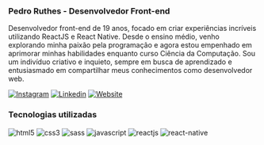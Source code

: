 ### Pedro Ruthes - Desenvolvedor Front-end

Desenvolvedor front-end de 19 anos, focado em criar experiências incríveis utilizando ReactJS e React Native. Desde o ensino médio, venho explorando minha paixão pela programação e agora estou empenhado em aprimorar minhas habilidades enquanto curso Ciência da Computação. Sou um indivíduo criativo e inquieto, sempre em busca de aprendizado e entusiasmado em compartilhar meus conhecimentos como desenvolvedor web.<br/>

[![Instagram](https://img.shields.io/badge/Instagram-E4405F?style=for-the-badge&logo=instagram&logoColor=white)](https://www.instagram.com/pedroo_ruthes)
[![Linkedin](https://img.shields.io/badge/LinkedIn-0077B5?style=for-the-badge&logo=linkedin&logoColor=white)](https://www.linkedin.com/in/pedroruthes/)
[![Website](https://img.shields.io/badge/website-000000?style=for-the-badge&logo=About.me&logoColor=white)](https://www.pedroruthes.com)

### Tecnologias utilizadas

<div style="display: inline_block">
  <img align="center" alt="html5" src="https://img.shields.io/badge/HTML5-E34F26?style=for-the-badge&logo=html5&logoColor=white" />
  <img align="center" alt="css3" src="https://img.shields.io/badge/CSS3-1572B6?style=for-the-badge&logo=css3&logoColor=white" />
  <img align="center" alt="sass" src="https://img.shields.io/badge/Sass-CC6699?style=for-the-badge&logo=sass&logoColor=white" />
  <img align="center" alt="javascript" src="https://img.shields.io/badge/JavaScript-323330?style=for-the-badge&logo=javascript&logoColor=F7DF1E" />
  <img align="center" alt="reactjs" src="https://img.shields.io/badge/React-20232A?style=for-the-badge&logo=react&logoColor=61DAFB" />
  <img align="center" alt="react-native" src="https://img.shields.io/badge/React_Native-20232A?style=for-the-badge&logo=react&logoColor=61DAFB" />
</div><br/>
